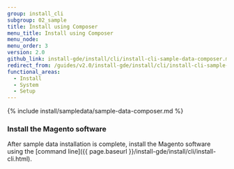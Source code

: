 ```yaml
---
group: install_cli
subgroup: 02_sample
title: Install using Composer
menu_title: Install using Composer
menu_node:
menu_order: 3
version: 2.0
github_link: install-gde/install/cli/install-cli-sample-data-composer.md
redirect_from: /guides/v2.0/install-gde/install/cli/install-cli-sample-data-cli.html
functional_areas:
  - Install
  - System
  - Setup
---
```


{% include install/sampledata/sample-data-composer.md %}

### Install the Magento software
After sample data installation is complete, install the Magento software using the [command line]({{ page.baseurl }}/install-gde/install/cli/install-cli.html).
